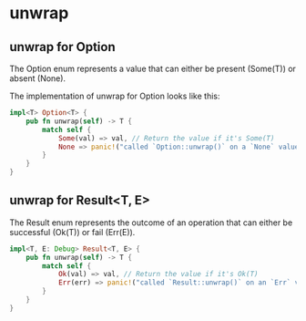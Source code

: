 # unwrap

## unwrap for Option<T>

The Option enum represents a value that can either be present (Some(T)) or absent (None).

The implementation of unwrap for Option<T> looks like this:

```rs
impl<T> Option<T> {
    pub fn unwrap(self) -> T {
        match self {
            Some(val) => val, // Return the value if it's Some(T)
            None => panic!("called `Option::unwrap()` on a `None` value"), // Panic if it's None
        }
    }
}
```

## unwrap for Result<T, E>

The Result enum represents the outcome of an operation that can either be successful (Ok(T)) or fail (Err(E)).

```rs
impl<T, E: Debug> Result<T, E> {
    pub fn unwrap(self) -> T {
        match self {
            Ok(val) => val, // Return the value if it's Ok(T)
            Err(err) => panic!("called `Result::unwrap()` on an `Err` value: {:?}", err), // Panic with debug info if it's Err(E)
        }
    }
}
```

